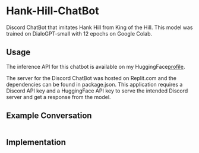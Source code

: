 # Hank-Hill-ChatBot
Discord ChatBot that imitates Hank Hill from King of the Hill.
This model was trained on DialoGPT-small with 12 epochs on Google Colab.

## Usage
The inference API for this chatbot is available on my HuggingFace[profile](#%20Hank-Hill-ChatBot%20Discord%20ChatBot%20that%20imitates%20Hank%20Hill%20from%20King%20of%20the%20Hill%20%20##%20Usage%20The%20inference%20API%20for%20this%20chatbot%20is%20available%20on%20https://huggingface.co/tngo/DialoGPT-small-HankHill).

The server for the Discord ChatBot was hosted on Replit.com and the dependencies can be found in package.json.
This application requires a Discord API key and a HuggingFace API key to serve the intended Discord server and get a response from the model.

## Example Conversation

![]()

## Implementation


